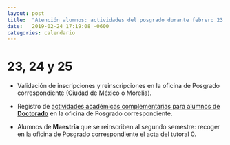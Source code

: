 ```yaml
---
layout: post
title:  "Atención alumnos: actividades del posgrado durante febrero 23 al 25"
date:   2019-02-24 17:19:08 -0600
categories: calendario
---
```


# 23, 24 y 25

 - Validación de inscripciones y reinscripciones en la oficina de Posgrado correspondiente (Ciudad de México o Morelia).

 - Registro de [actividades académicas complementarias para alumnos de **Doctorado**](/doctorado/actividades) en la oficina de Posgrado correspondiente.
 
 - Alumnos de **Maestría** que se reinscriben al segundo semestre: recoger en la oficina de Posgrado correspondiente el acta del tutoral 0.
